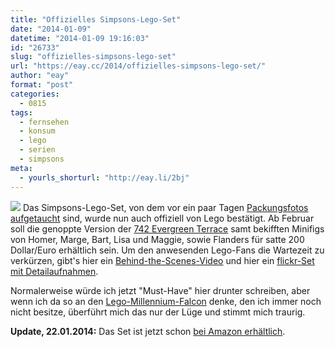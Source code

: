 ```yaml
---
title: "Offizielles Simpsons-Lego-Set"
date: "2014-01-09"
datetime: "2014-01-09 19:16:03"
id: "26733"
slug: "offizielles-simpsons-lego-set"
url: "https://eay.cc/2014/offizielles-simpsons-lego-set/"
author: "eay"
format: "post"
categories:
  - 0815
tags:
  - fernsehen
  - konsum
  - lego
  - serien
  - simpsons
meta:
  - yourls_shorturl: "http://eay.li/2bj"
---
```


![](https://eay.cc/uploads/2014/legosimpsons.jpg) Das Simpsons-Lego-Set, von dem vor ein paar Tagen [Packungsfotos aufgetaucht](http://www.crackajack.de/2014/01/05/first-official-simpsons-lego-set-is-here/) sind, wurde nun auch offiziell von Lego bestätigt. Ab Februar soll die genoppte Version der [742 Evergreen Terrace](https://en.wikipedia.org/wiki/The_Simpsons_house) samt bekifften Minifigs von Homer, Marge, Bart, Lisa und Maggie, sowie Flanders für satte 200 Dollar/Euro erhältlich sein. Um den anwesenden Lego-Fans die Wartezeit zu verkürzen, gibt's hier ein [Behind-the-Scenes-Video](https://www.youtube.com/watch?v=zxCIXqYaSPU) und hier ein [flickr-Set mit Detailaufnahmen](https://secure.flickr.com/photos/brothers-brick/sets/72157639561723343/).

Normalerweise würde ich jetzt "Must-Have" hier drunter schreiben, aber wenn ich da so an den [Lego-Millennium-Falcon](http://shop.lego.com/de-DE/Millennium-Falcon-7965) denke, den ich immer noch nicht besitze, überführt mich das nur der Lüge und stimmt mich traurig.

**Update, 22.01.2014:** Das Set ist jetzt schon [bei Amazon erhältlich](http://www.amazon.de/exec/obidos/ASIN/B00HWWMTXA/eayznet-21).

